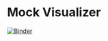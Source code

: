 # Mock Visualizer
[![Binder](https://mybinder.org/badge_logo.svg)](https://mybinder.org/v2/gh/gideon116/example/HEAD)
